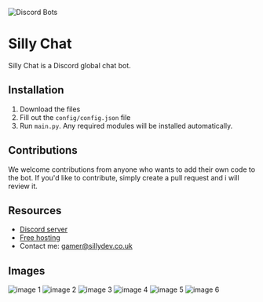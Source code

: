 ![Discord Bots](https://top.gg/api/widget/1051199485168066610.svg)
# Silly Chat

Silly Chat is a Discord global chat bot.

## Installation

1. Download the files
2. Fill out the `config/config.json` file
3. Run `main.py`. Any required modules will be installed automatically.

## Contributions

We welcome contributions from anyone who wants to add their own code to the bot. If you'd like to contribute, simply create a pull request and i will review it.

## Resources

- [Discord server](https://discord.gg/3qvpkgWSbF)
- [Free hosting](https://panel.sillydev.co.uk)
- Contact me: gamer@sillydev.co.uk

## Images

![image 1](https://user-images.githubusercontent.com/79448904/217915467-02718cde-3404-42c8-b89d-d3533032faed.png)
![image 2](https://user-images.githubusercontent.com/79448904/217915513-18f61e83-d416-4dc9-a417-a76408ff1d30.png)
![image 3](https://user-images.githubusercontent.com/79448904/217915602-4dd89a59-043c-4775-9f3f-bd2a36632773.png)
![image 4](https://user-images.githubusercontent.com/79448904/217915642-b9873d2a-a68b-403d-9c59-32f480a59283.png)
![image 5](https://user-images.githubusercontent.com/79448904/217915777-dcf5cab7-e955-4ce0-b438-ca39334f5937.png)
![image 6](https://user-images.githubusercontent.com/79448904/217915814-1d22ebdb-9021-4769-9022-759d582dbd73.png)
